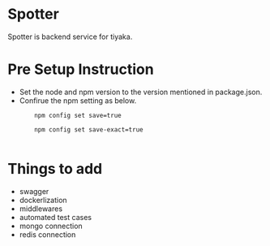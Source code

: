 # Spotter
Spotter is backend service for tiyaka.

# Pre Setup Instruction
<ul>
  <li>Set the node and npm version to the version mentioned in package.json.</li>
  <li> Confirue the npm setting as below. </li>
  <code>
    npm config set save=true
  </code>
  <code>
    npm config set save-exact=true
  </code>
</ul>

# Things to add
<ul>
  <li>swagger</li>
  <li>dockerlization</li>
  <li>middlewares</li>
  <li>automated test cases</li>
  <li>mongo connection</li>
  <li>redis connection</li>
</ul>